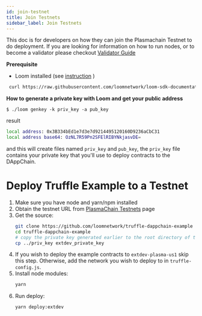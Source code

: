 ```yaml
---
id: join-testnet
title: Join Testnets
sidebar_label: Join Testnets
---
```


This doc is for developers on how they can join the Plasmachain Testnet to do deployment. If you are looking for information on how to run nodes, or to become a validator please checkout [Validator Guide](validator.html)

**Prerequisite**
 - Loom installed (see [instruction](https://loomx.io/developers/en/basic-install-osx.html#installation) )

```bash
 curl https://raw.githubusercontent.com/loomnetwork/loom-sdk-documentation/master/scripts/get_loom.sh | sh
 ```

**How to generate a private key with Loom and get your public address**

```
$ ./loom genkey -k priv_key -a pub_key
```

result

```bash
local address: 0x3B334bEd1e7d3e7d9214495120160D9236aCbC31
local address base64: OzNL7R59Pn2SFElRIBYNkjasvDE=
```
and this will create files named `priv_key` and `pub_key`,
the `priv_key` file contains your private key that you'll use to deploy contracts to the DAppChain.

# Deploy Truffle Example to a Testnet

1. Make sure you have node and yarn/npm installed
2. Obtain the testnet URL from [PlasmaChain Testnets](testnet-plasma.html) page
3. Get the source:
    ```bash
    git clone https://github.com/loomnetwork/truffle-dappchain-example
    cd truffle-dappchain-example
    # copy the private key generated earlier to the root directory of the example repo
    cp ../priv_key extdev_private_key
    ```
4. If you wish to deploy the example contracts to `extdev-plasma-us1` skip this step. Otherwise,
   add the network you wish to deploy to in `truffle-config.js`.
5. Install node modules:
    ```bash
    yarn
    ```
6. Run deploy:
    ```bash
    yarn deploy:extdev
    ```
